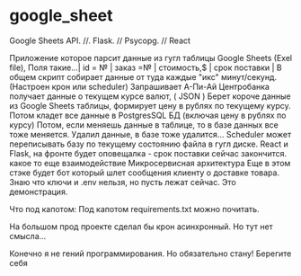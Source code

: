 # google_sheet
Google Sheets API.  //.   Flask. // Psycopg. // React


Приложение которое парсит данные из гугл таблицы Google Sheets (Exel file), 
Поля такие...| id = №	| заказ =№ |	стоимость,$ |	срок поставки	|
В общем скрипт собирает данные от туда каждые "икс" минут/секунд. (Настроен крон или scheduler)
Запрашивает А-Пи-Ай Центробанка получает данные о текущем курсе валют, ( JSON )
Берет короче данные из Google Sheets таблицы, формирует цену в рублях по текущему курсу.
Потом кладет все данные в PostgresSQL БД (включая цену в рублях по курсу)
Потом, если меняешь данные в таблице, то в базе данных все тоже меняется.
Удалил данные, в базе тоже удалится... Scheduler может переписывать базу по текущему состоянию файла в гугл диске. 
React и Flask, на фронте будет оповещалка - срок поставки сейчас закончится. какое то еще взаимодействие
Микросервисная архитектура
Еще в этом стэке будет бот который шлет сообщения клиенту о доставке товара.
Знаю что ключи и .env нельзя, но пусть лежат сейчас. Это демонстрация.

Что под капотом: 
Под капотом requirements.txt можно почитать.

На большом прод проекте сделал бы крон асинхронный. Но тут нет смысла...

Конечно я не гений программирования. Но обязательно стану!
Берегите себя
